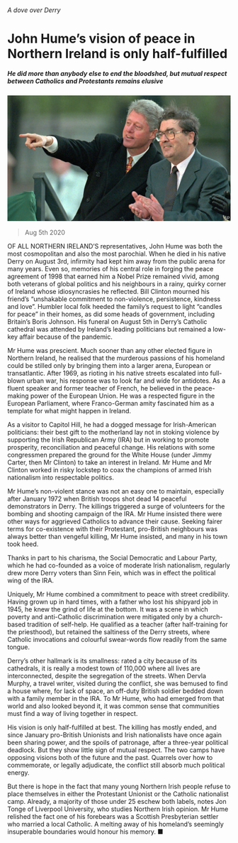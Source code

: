 ###### A dove over Derry

# John Hume’s vision of peace in Northern Ireland is only half-fulfilled 

##### He did more than anybody else to end the bloodshed, but mutual respect between Catholics and Protestants remains elusive 

![image](images/20200808_BRP001_0.jpg) 

> Aug 5th 2020 

OF ALL NORTHERN IRELAND’S representatives, John Hume was both the most cosmopolitan and also the most parochial. When he died in his native Derry on August 3rd, infirmity had kept him away from the public arena for many years. Even so, memories of his central role in forging the peace agreement of 1998 that earned him a Nobel Prize remained vivid, among both veterans of global politics and his neighbours in a rainy, quirky corner of Ireland whose idiosyncrasies he reflected. Bill Clinton mourned his friend’s “unshakable commitment to non-violence, persistence, kindness and love”. Humbler local folk heeded the family’s request to light “candles for peace” in their homes, as did some heads of government, including Britain’s Boris Johnson. His funeral on August 5th in Derry’s Catholic cathedral was attended by Ireland’s leading politicians but remained a low-key affair because of the pandemic.

Mr Hume was prescient. Much sooner than any other elected figure in Northern Ireland, he realised that the murderous passions of his homeland could be stilled only by bringing them into a larger arena, European or transatlantic. After 1969, as rioting in his native streets escalated into full-blown urban war, his response was to look far and wide for antidotes. As a fluent speaker and former teacher of French, he believed in the peace-making power of the European Union. He was a respected figure in the European Parliament, where Franco-German amity fascinated him as a template for what might happen in Ireland.


As a visitor to Capitol Hill, he had a dogged message for Irish-American politicians: their best gift to the motherland lay not in stoking violence by supporting the Irish Republican Army (IRA) but in working to promote prosperity, reconciliation and peaceful change. His relations with some congressmen prepared the ground for the White House (under Jimmy Carter, then Mr Clinton) to take an interest in Ireland. Mr Hume and Mr Clinton worked in risky lockstep to coax the champions of armed Irish nationalism into respectable politics.

Mr Hume’s non-violent stance was not an easy one to maintain, especially after January 1972 when British troops shot dead 14 peaceful demonstrators in Derry. The killings triggered a surge of volunteers for the bombing and shooting campaign of the IRA. Mr Hume insisted there were other ways for aggrieved Catholics to advance their cause. Seeking fairer terms for co-existence with their Protestant, pro-British neighbours was always better than vengeful killing, Mr Hume insisted, and many in his town took heed.

Thanks in part to his charisma, the Social Democratic and Labour Party, which he had co-founded as a voice of moderate Irish nationalism, regularly drew more Derry voters than Sinn Fein, which was in effect the political wing of the IRA.

Uniquely, Mr Hume combined a commitment to peace with street credibility. Having grown up in hard times, with a father who lost his shipyard job in 1945, he knew the grind of life at the bottom. It was a scene in which poverty and anti-Catholic discrimination were mitigated only by a church-based tradition of self-help. He qualified as a teacher (after half-training for the priesthood), but retained the saltiness of the Derry streets, where Catholic invocations and colourful swear-words flow readily from the same tongue.

Derry’s other hallmark is its smallness: rated a city because of its cathedrals, it is really a modest town of 110,000 where all lives are interconnected, despite the segregation of the streets. When Dervla Murphy, a travel writer, visited during the conflict, she was bemused to find a house where, for lack of space, an off-duty British soldier bedded down with a family member in the IRA. To Mr Hume, who had emerged from that world and also looked beyond it, it was common sense that communities must find a way of living together in respect.

His vision is only half-fulfilled at best. The killing has mostly ended, and since January pro-British Unionists and Irish nationalists have once again been sharing power, and the spoils of patronage, after a three-year political deadlock. But they show little sign of mutual respect. The two camps have opposing visions both of the future and the past. Quarrels over how to commemorate, or legally adjudicate, the conflict still absorb much political energy.

But there is hope in the fact that many young Northern Irish people refuse to place themselves in either the Protestant Unionist or the Catholic nationalist camp. Already, a majority of those under 25 eschew both labels, notes Jon Tonge of Liverpool University, who studies Northern Irish opinion. Mr Hume relished the fact one of his forebears was a Scottish Presbyterian settler who married a local Catholic. A melting away of his homeland’s seemingly insuperable boundaries would honour his memory. ■

